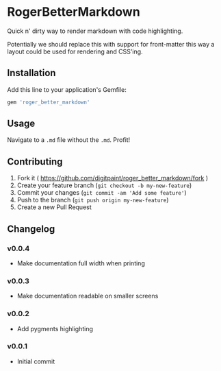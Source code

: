 # RogerBetterMarkdown

Quick n' dirty way to render markdown with code highlighting.

Potentially we should replace this with support for front-matter
this way a layout could be used for rendering and CSS'ing.

## Installation

Add this line to your application's Gemfile:

```ruby
gem 'roger_better_markdown'
```

## Usage

Navigate to a `.md` file without the `.md`. Profit!

## Contributing

1. Fork it ( https://github.com/digitpaint/roger_better_markdown/fork )
2. Create your feature branch (`git checkout -b my-new-feature`)
3. Commit your changes (`git commit -am 'Add some feature'`)
4. Push to the branch (`git push origin my-new-feature`)
5. Create a new Pull Request

## Changelog

### v0.0.4
* Make documentation full width when printing

### v0.0.3
* Make documentation readable on smaller screens

### v0.0.2
* Add pygments highlighting

### v0.0.1
* Initial commit
